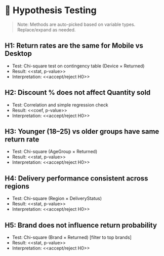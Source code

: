 # 🧪 Hypothesis Testing

> Note: Methods are auto-picked based on variable types. Replace/expand as needed.

## H1: Return rates are the same for Mobile vs Desktop
- Test: Chi-square test on contingency table (Device × Returned)
- Result: <<stat, p-value>>
- Interpretation: <<accept/reject H0>>

## H2: Discount % does not affect Quantity sold
- Test: Correlation and simple regression check
- Result: <<coef, p-value>>
- Interpretation: <<accept/reject H0>>

## H3: Younger (18–25) vs older groups have same return rate
- Test: Chi-square (AgeGroup × Returned)
- Result: <<stat, p-value>>
- Interpretation: <<accept/reject H0>>

## H4: Delivery performance consistent across regions
- Test: Chi-square (Region × DeliveryStatus)
- Result: <<stat, p-value>>
- Interpretation: <<accept/reject H0>>

## H5: Brand does not influence return probability
- Test: Chi-square (Brand × Returned) [filter to top brands]
- Result: <<stat, p-value>>
- Interpretation: <<accept/reject H0>>
